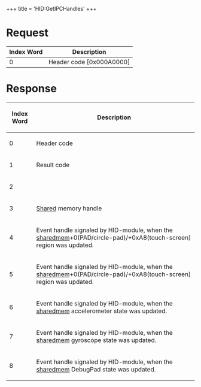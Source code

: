 +++
title = 'HID:GetIPCHandles'
+++

# Request

| Index Word | Description                |
|------------|----------------------------|
| 0          | Header code \[0x000A0000\] |

# Response

<table>
<thead>
<tr class="header">
<th><p>Index Word</p></th>
<th><p>Description</p></th>
</tr>
</thead>
<tbody>
<tr class="odd">
<td><p>0</p></td>
<td><p>Header code</p></td>
</tr>
<tr class="even">
<td><p>1</p></td>
<td><p>Result code</p></td>
</tr>
<tr class="odd">
<td><p>2</p></td>
<td></td>
</tr>
<tr class="even">
<td><p>3</p></td>
<td><p><a href="../HID_Shared_Memory" title="wikilink">Shared</a> memory
handle</p></td>
</tr>
<tr class="odd">
<td><p>4</p></td>
<td><p>Event handle signaled by HID-module, when the <a
href="../HID_Shared_Memory"
title="wikilink">sharedmem</a>+0(PAD/circle-pad)/+0xA8(touch-screen)
region was updated.</p></td>
</tr>
<tr class="even">
<td><p>5</p></td>
<td><p>Event handle signaled by HID-module, when the <a
href="../HID_Shared_Memory"
title="wikilink">sharedmem</a>+0(PAD/circle-pad)/+0xA8(touch-screen)
region was updated.</p></td>
</tr>
<tr class="odd">
<td><p>6</p></td>
<td><p>Event handle signaled by HID-module, when the <a
href="../HID_Shared_Memory" title="wikilink">sharedmem</a> accelerometer
state was updated.</p></td>
</tr>
<tr class="even">
<td><p>7</p></td>
<td><p>Event handle signaled by HID-module, when the <a
href="../HID_Shared_Memory" title="wikilink">sharedmem</a> gyroscope state
was updated.</p></td>
</tr>
<tr class="odd">
<td><p>8</p></td>
<td><p>Event handle signaled by HID-module, when the <a
href="../HID_Shared_Memory" title="wikilink">sharedmem</a> DebugPad state
was updated.</p></td>
</tr>
</tbody>
</table>